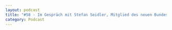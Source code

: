 ```yaml
---
layout: podcast
title: "#58 - Im Gespräch mit Stefan Seidler, Mitglied des neuen Bundestages für den Südschleswiger Wählerverbund."
category: Podcast
---
```


<p><script class="podigee-podcast-player" src="https://cdn.podigee.com/podcast-player/javascripts/podigee-podcast-player.js" data-configuration="https://interviews-4-future.podigee.io/58-i4f/embed?context=external"></script></p>
